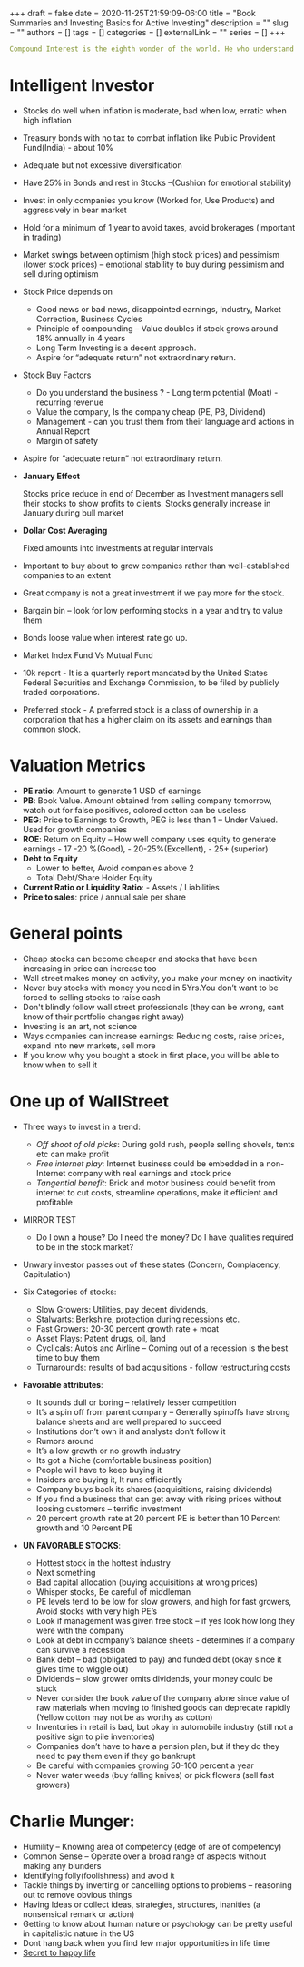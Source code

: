 +++ 
draft = false
date = 2020-11-25T21:59:09-06:00
title = "Book Summaries and Investing Basics for Active Investing"
description = ""
slug = ""
authors = []
tags = []
categories = []
externalLink = ""
series = []
+++

```yaml
Compound Interest is the eighth wonder of the world. He who understand it, earns it. He who does not pays it.  
```

# Intelligent Investor
 - Stocks do well when inflation is moderate, bad when low, erratic when high inflation
 - Treasury bonds with no tax to combat inflation like Public Provident Fund(India) - about 10% 
 - Adequate but not excessive diversification
 - Have 25% in Bonds and rest in Stocks –(Cushion for emotional stability)
 - Invest in only companies you know (Worked for, Use Products) and aggressively in bear market
 - Hold for a minimum of 1 year to avoid taxes, avoid brokerages (important in trading)
 - Market swings between optimism (high stock prices) and pessimism (lower stock prices) – emotional stability to buy during pessimism and sell during optimism
 - Stock Price depends on 
      - Good news or bad news, disappointed earnings, Industry, Market Correction, Business Cycles  
      - Principle of compounding – Value doubles if stock grows around 18% annually in 4 years
      - Long Term Investing is a decent approach. 
      - Aspire for “adequate return” not extraordinary return.
  - Stock Buy Factors
      - Do you understand the business ? - Long term potential (Moat) - recurring revenue 
      - Value the company, Is the company cheap  (PE, PB, Dividend) 
      - Management - can you trust them from their language and actions in Annual Report 
      - Margin of safety 
  - Aspire for “adequate return” not extraordinary return.
  - **January Effect**  
    
    Stocks price reduce in end of December as Investment managers sell their stocks to show profits to clients. Stocks generally increase in January during bull market  
  - **Dollar Cost Averaging** 
   
    Fixed amounts into investments at regular intervals
  - Important to buy about to grow companies rather than well-established companies to an extent
  - Great company is not a great investment if we pay more for the stock.
  - Bargain bin – look for low performing stocks in a year and try to value them
  - Bonds loose value when interest rate go up.
  - Market Index Fund Vs Mutual Fund 
  - 10k report - It is a quarterly report mandated by the United States Federal Securities and Exchange Commission, to be filed by publicly traded corporations.
  - Preferred stock - A preferred stock is a class of ownership in a corporation that has a higher claim on its assets and earnings than common stock.
  
# Valuation Metrics

   - **PE ratio**: Amount to generate 1 USD of earnings 
   - **PB**: Book Value. Amount obtained from selling company tomorrow, watch out for false positives, colored cotton can be useless
   - **PEG**: Price to Earnings to Growth, PEG is less than 1 – Under Valued. Used for growth companies 
   - **ROE**: Return on Equity – How well company uses equity to generate earnings 
         - 17 -20 %(Good), 
         - 20-25%(Excellent), 
         - 25+ (superior)
   - **Debt to Equity**
        - Lower to better, Avoid companies above 2 
        - Total Debt/Share Holder Equity 
   - **Current Ratio or Liquidity Ratio**:
                            -  Assets / Liabilities
   - **Price to sales**: price / annual sale per share

# General points

  - Cheap stocks can become cheaper and stocks that have been increasing in price can increase too
  - Wall street makes money on activity, you make your money on inactivity 
  - Never buy stocks with money you need in 5Yrs.You don’t want to be forced to selling stocks to raise cash 
  - Don't blindly follow wall street professionals (they can be wrong, cant know of their portfolio changes right away)
  - Investing is an art, not science 
  - Ways companies can increase earnings: Reducing costs, raise prices, expand into new markets, sell more
  - If you know why you bought a stock in first place, you will be able to know when to sell it


# One up of WallStreet

- Three ways to invest in a trend:
   - *Off shoot of old picks*: During gold rush, people selling shovels, tents etc can make profit
   - *Free internet play*: Internet business could be embedded in a non-Internet company with real earnings and stock price 
   - *Tangential benefit*: Brick and motor business could benefit from internet to cut costs, streamline operations, make it efficient and profitable 
- MIRROR TEST 
   - Do I own a house? Do I need the money? Do I have qualities required to be in the stock market?
- Unwary investor passes out of these states (Concern, Complacency, Capitulation)
- Six Categories of stocks:
  - Slow Growers: Utilities, pay decent dividends,  
  - Stalwarts: Berkshire, protection during recessions etc. 
  - Fast Growers: 20-30 percent growth rate + moat 
  - Asset Plays: Patent drugs, oil, land 
  - Cyclicals: Auto’s and Airline – Coming out of a recession is the best time to buy them 
  - Turnarounds: results of bad acquisitions - follow restructuring costs 
- **Favorable attributes**:
   - It sounds dull or boring – relatively lesser competition 
   - It’s a spin off from parent company – Generally spinoffs have strong balance sheets and are well prepared to succeed 
   - Institutions don’t own it and analysts don’t follow it 
   - Rumors around 
   - It’s a low growth or no growth industry
   - Its got a Niche (comfortable business position)
   - People will have to keep buying it 
   - Insiders are buying it, It runs efficiently 
   - Company buys back its shares (acquisitions, raising dividends) 
   - If you find a business that can get away with rising prices without loosing customers – terrific investment 
   - 20 percent growth rate at 20 percent PE is better than 10 Percent growth and 10 Percent PE  

 - **UN FAVORABLE STOCKS**:
    - Hottest stock in the hottest industry 
    - Next something 
    - Bad capital allocation (buying acquisitions at wrong prices)
    - Whisper stocks, Be careful of middleman
    - PE levels tend to be low for slow growers, and high for fast growers, Avoid stocks with very high PE’s 
    - Look if management was given free stock – if yes look how long they were with the company 
    - Look at debt in company’s balance sheets - determines if a company can survive a recession 
    - Bank debt – bad (obligated to pay) and funded debt (okay since it gives time to wiggle out) 
    - Dividends – slow grower omits dividends, your money could be stuck
    - Never consider the book value of the company alone since value of raw materials when moving to finished goods can deprecate rapidly (Yellow cotton may not be as worthy as cotton)
    - Inventories in retail is bad, but okay in automobile industry (still not a positive sign to pile inventories)
    - Companies don’t have to have a pension plan, but if they do they need to pay them even if they go bankrupt 
    - Be careful with companies growing 50-100 percent a year 
    - Never water weeds (buy falling knives) or pick flowers (sell fast growers)


# Charlie Munger:  
- Humility – Knowing area of competency (edge of are of competency)
- Common Sense – Operate over a broad range of aspects without making any blunders 
- Identifying folly(foolishness) and avoid it
- Tackle things by inverting or cancelling options to problems – reasoning out to remove obvious things 
- Having Ideas or collect ideas, strategies, structures, inanities (a nonsensical remark or action) 
- Getting to know about human nature or psychology can be pretty useful in capitalistic nature in the US
- Dont hang back when you find few major opportunities in life time 
- [Secret to happy life](https://www.youtube.com/watch?v=_ZCfNAl6DWE)
  